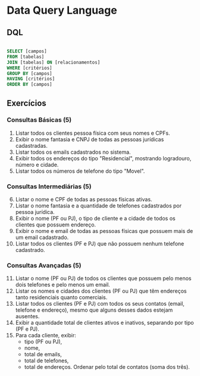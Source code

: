 # Data Query Language

## DQL

```sql

SELECT [campos]
FROM [tabelas]
JOIN [tabelas] ON [relacionamentos]
WHERE [critérios]
GROUP BY [campos]
HAVING [critérios]
ORDER BY [campos]


```

## Exercícios

### Consultas Básicas (5)

1. Listar todos os clientes pessoa física com seus nomes e CPFs.
2. Exibir o nome fantasia e CNPJ de todas as pessoas jurídicas cadastradas.
3. Listar todos os emails cadastrados no sistema.
4. Exibir todos os endereços do tipo "Residencial", mostrando logradouro, número e cidade.
5. Listar todos os números de telefone do tipo "Movel".


###  Consultas Intermediárias (5)

6. Listar o nome e CPF de todas as pessoas físicas ativas.
7. Listar o nome fantasia e a quantidade de telefones cadastrados por pessoa jurídica.
8. Exibir o nome (PF ou PJ), o tipo de cliente e a cidade de todos os clientes que possuem endereço.
9. Exibir o nome e email de todas as pessoas físicas que possuem mais de um email cadastrado.
10. Listar todos os clientes (PF e PJ) que não possuem nenhum telefone cadastrado.


###  Consultas Avançadas (5)

11. Listar o nome (PF ou PJ) de todos os clientes que possuem pelo menos dois telefones e pelo menos um email.
12. Listar os nomes e cidades dos clientes (PF ou PJ) que têm endereços tanto residenciais quanto comerciais.
13. Listar todos os clientes (PF e PJ) com todos os seus contatos (email, telefone e endereço), mesmo que alguns desses dados estejam ausentes.
14. Exibir a quantidade total de clientes ativos e inativos, separando por tipo (PF e PJ).
15. Para cada cliente, exibir:
    - tipo (PF ou PJ),
    - nome,
    - total de emails,
    - total de telefones,
    - total de endereços.
    Ordenar pelo total de contatos (soma dos três).

